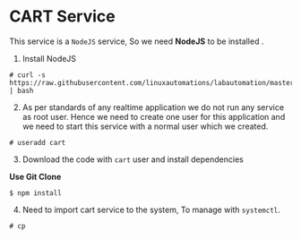 # CART Service

This service is a `NodeJS` service, So we need **NodeJS** to be installed .

1. Install NodeJS

```
# curl -s https://raw.githubusercontent.com/linuxautomations/labautomation/master/tools/nodejs/install.sh | bash 
```

2. As per standards of any realtime application we do not run any service as root user. Hence we need to create one user for this application and we need to start this service with a normal user which we created.

```
# useradd cart
```

3. Download the code with `cart` user and install dependencies

**Use Git Clone**

```
$ npm install
```

4. Need to import cart service to the system, To manage with `systemctl`.

```
# cp 
```